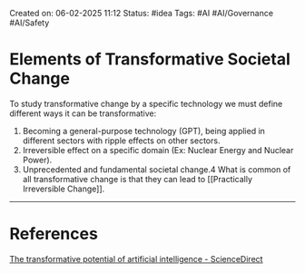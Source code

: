 Created on: 06-02-2025 11:12
Status: #idea
Tags: #AI #AI/Governance #AI/Safety 
# Elements of Transformative Societal Change
To study transformative change by a specific technology we must define different ways it can be transformative:
1. Becoming a general-purpose technology (GPT), being applied in different sectors with ripple effects on other sectors.
2. Irreversible effect on a specific domain (Ex: Nuclear Energy and Nuclear Power).
3. Unprecedented and fundamental societal change.4
What is common of all transformative change is that they can lead to [[Practically Irreversible Change]].




-----------------
# References
[The transformative potential of artificial intelligence - ScienceDirect](https://www.sciencedirect.com/science/article/pii/S0016328721001932#sec0015)
